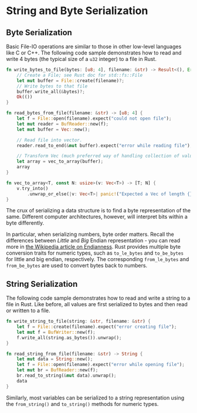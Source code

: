 # String and Byte Serialization

## Byte Serialization

Basic File-IO operations are similar to those in other low-level languages
like C or C++. The following code sample demonstrates how to read and write
4 bytes (the typical size of a `u32` integer) to a file in Rust. 

```rust
fn write_bytes_to_file(bytes: [u8; 4], filename: &str) -> Result<(), Error> {
    // Create a File; see Rust doc for std::fs::File
    let mut buffer = File::create(filename)?;
    // Write bytes to that file
    buffer.write_all(&bytes)?;
    Ok(())
}

fn read_bytes_from_file(filename: &str) -> [u8; 4] {
    let f = File::open(filename).expect("could not open file");
    let mut reader = BufReader::new(f);
    let mut buffer = Vec::new();

    // Read file into vector.
    reader.read_to_end(&mut buffer).expect("error while reading file");

    // Transform Vec (much preferred way of handling collection of values) into array (for this example)
    let array = vec_to_array(buffer);
    array
}

fn vec_to_array<T, const N: usize>(v: Vec<T>) -> [T; N] {
    v.try_into()
        .unwrap_or_else(|v: Vec<T>| panic!("Expected a Vec of length {} but it was {}", N, v.len()))
}
```

The crux of serializing a data structure is to find a byte representation of the same. Different computer architectures, however, will interpret bits within a byte differently. 

In particular, when serializing numbers, byte order matters. Recall the differences between *Little* and *Big* Endian representation - you can read more in [the Wikipedia article on Endianness](https://en.wikipedia.org/wiki/Endianness). Rust provides multiple byte conversion traits for numeric types, such as `to_le_bytes` and `to_be_bytes` for little and big endian, respectively. The corresponding `from_le_bytes` and `from_be_bytes` are used to convert bytes back to numbers.


## String Serialization

The following code sample demonstrates how to read and write a string to a file in Rust. Like before, all values are first serialized to bytes and then read or written to a file.

```rust
fn write_string_to_file(string: &str, filename: &str) {
    let f = File::create(filename).expect("error creating file");
    let mut f = BufWriter::new(f);
    f.write_all(string.as_bytes()).unwrap();
}

fn read_string_from_file(filename: &str) -> String {
    let mut data = String::new();
    let f = File::open(filename).expect("error while opening file");
    let mut br = BufReader::new(f);
    br.read_to_string(&mut data).unwrap();
    data
}
```

Similarly, most variables can be serialized to a string representation using the `from_string()` and `to_string()` methods for numeric types.

